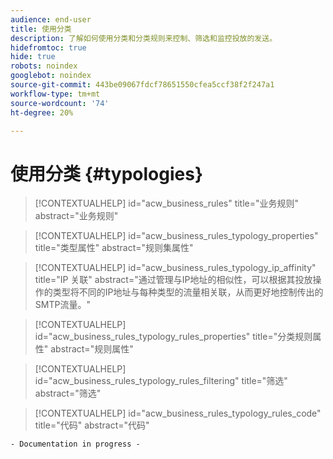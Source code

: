 ```yaml
---
audience: end-user
title: 使用分类
description: 了解如何使用分类和分类规则来控制、筛选和监控投放的发送。
hidefromtoc: true
hide: true
robots: noindex
googlebot: noindex
source-git-commit: 443be09067fdcf78651550cfea5ccf38f2f247a1
workflow-type: tm+mt
source-wordcount: '74'
ht-degree: 20%

---
```



# 使用分类 {#typologies}

>[!CONTEXTUALHELP]
>id="acw_business_rules"
>title="业务规则"
>abstract="业务规则"

>[!CONTEXTUALHELP]
>id="acw_business_rules_typology_properties"
>title="类型属性"
>abstract="规则集属性"

>[!CONTEXTUALHELP]
>id="acw_business_rules_typology_ip_affinity"
>title="IP 关联"
>abstract="通过管理与IP地址的相似性，可以根据其投放操作的类型将不同的IP地址与每种类型的流量相关联，从而更好地控制传出的SMTP流量。"

>[!CONTEXTUALHELP]
>id="acw_business_rules_typology_rules_properties"
>title="分类规则属性"
>abstract="规则属性"

>[!CONTEXTUALHELP]
>id="acw_business_rules_typology_rules_filtering"
>title="筛选"
>abstract="筛选"

>[!CONTEXTUALHELP]
>id="acw_business_rules_typology_rules_code"
>title="代码"
>abstract="代码"

`- Documentation in progress -`
